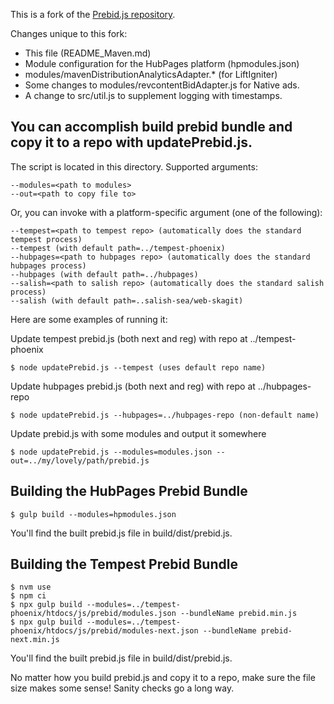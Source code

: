 This is a fork of the [Prebid.js repository](https://github.com/prebid/Prebid.js).

Changes unique to this fork:

* This file (README\_Maven.md)
* Module configuration for the HubPages platform (hpmodules.json)
* modules/mavenDistributionAnalyticsAdapter.\* (for LiftIgniter)
* Some changes to modules/revcontentBidAdapter.js for Native ads.
* A change to src/util.js to supplement logging with timestamps.

## You can accomplish build prebid bundle and copy it to a repo with updatePrebid.js.

The script is located in this directory. Supported arguments:

    --modules=<path to modules>
    --out=<path to copy file to>

Or, you can invoke with a platform-specific argument (one of the following):

    --tempest=<path to tempest repo> (automatically does the standard tempest process)
    --tempest (with default path=../tempest-phoenix)
    --hubpages=<path to hubpages repo> (automatically does the standard hubpages process)
    --hubpages (with default path=../hubpages)
    --salish=<path to salish repo> (automatically does the standard salish process)
    --salish (with default path=..salish-sea/web-skagit)

Here are some examples of running it:

Update tempest prebid.js (both next and reg) with repo at ../tempest-phoenix

    $ node updatePrebid.js --tempest (uses default repo name)

Update hubpages prebid.js (both next and reg) with repo at ../hubpages-repo

    $ node updatePrebid.js --hubpages=../hubpages-repo (non-default name)

Update prebid.js with some modules and output it somewhere

    $ node updatePrebid.js --modules=modules.json --out=../my/lovely/path/prebid.js

## Building the HubPages Prebid Bundle

    $ gulp build --modules=hpmodules.json

You'll find the built prebid.js file in build/dist/prebid.js.

## Building the Tempest Prebid Bundle
    $ nvm use
    $ npm ci
    $ npx gulp build --modules=../tempest-phoenix/htdocs/js/prebid/modules.json --bundleName prebid.min.js
    $ npx gulp build --modules=../tempest-phoenix/htdocs/js/prebid/modules-next.json --bundleName prebid-next.min.js

You'll find the built prebid.js file in build/dist/prebid.js.

No matter how you build prebid.js and copy it to a repo, make sure the file size makes some sense!
Sanity checks go a long way.
